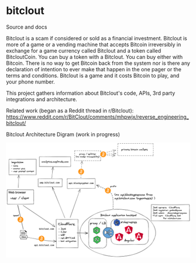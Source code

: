 # bitclout
Source and docs

Bitclout is a scam if considered or sold as a financial investment.  Bitclout is more of a game or a vending machine that accepts Bitcoin irreversibly in exchange for a game currency called Bitclout and a token called BitcloutCoin.  You can buy a token with a Bitclout.  You can buy either with Bitcoin.  There is no way to get Bitcoin back from the system nor is there any declaration of intention to ever make that happen in the one pager or the terms and conditions.  Bitclout is a game and it costs Bitcoin to play, and your phone number.

This project gathers information about Bitclout's code, APIs, 3rd party integrations and architecture.

Related work (began as a Reddit thread in r/Bitclout):
https://www.reddit.com/r/BitClout/comments/mhpwjx/reverse_engineering_bitclout/

Bitclout Architecture Digram (work in progress)

![Bitclout Architecture](bitclout-arch-diagram-2021-04-08.png)


